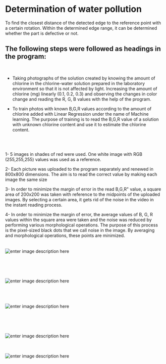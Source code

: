 # Determination of water pollution

To find the closest distance of the detected edge to the reference point with a certain rotation. Within the determined edge range, it can be determined whether the part is defective or not.

## The following steps were followed as headings in the program:
<br>

- Taking photographs of the solution created by knowing the amount of chlorine in the chlorine-water solution prepared in the laboratory environment so that it is not affected by light. Increasing the amount of chlorine (mg) linearly (0.1, 0.2, 0.3) and observing the changes in color change and reading the R, G, B values with the help of the program.

- To train photos with known B,G,R values according to the amount of chlorine added with Linear Regression under the name of Machine learning. The purpose of training is to read the B,G,R value of a solution with unknown chlorine content and use it to estimate the chlorine content. 

<br>
<br>


1- 5 images in shades of red were used. One white image with RGB (255,255,255) values was used as a reference.

2- Each picture was uploaded to the program separately and renewed in 800x800 dimensions. The aim is to read the correct value by making each image the same size

3- In order to minimize the margin of error in the read B,G,R" value, a square area of 200x200 was taken with reference to the midpoints of the uploaded images. By selecting a certain area, it gets rid of the noise in the video in the instant reading process.

4- In order to minimize the margin of error, the average values of B, G, R values within the square area were taken and the noise was reduced by performing various morphological operations. The purpose of this process is the pixel-sized black dots that we call noise in the image. By averaging and morphological operations, these points are minimized. 
<br><br><br>
![enter image description here](https://lh3.googleusercontent.com/bnEcEl6lFynL4VQ5-Uh8OqPIUnG3i1S5gIkYhu_Ua2HhvKcKtDPmXZuf4j15jJourABtOL8horTKajQoba2PaQHEOxB1cHjk1uTelTHc9pHz-6MPRoAOj1URvv9E_u2rrxMyMokXxxd9uESkWQjyo2XesyDE08uxVYmtsfVmTk84HgJPfRhbi6KRc-VAvtUSvpUuZerTsvnUfYC-TdOZTZ7rVmbxcTy2UHOaRR233tjGMbuHHOx0DM1eQCwG_xXp058tq6-HXCE97TNUk4W7ftLZtRuFCvSVdCKJCYNLaYH9clb-UU_IfO7a8YFK3rV-VtJJWFjKa0mwk8YfLiMrDucUgScdvbeyz2e2GZqCKtjGNjg81ZKiRcsI9LxiMeKvhspHP3K4rP-epB2eTZsbKOJ36ga-udkazkiZsiIoaT2JNFpJ997qJVlDaQ_wzil7oBFCWoykAzccPV8qUxlK16G-LLISDNRpEMeVCn1UCwquUg32k8fgTz497y_x2-6syc_3sfQGfkFOod56jyR_vJkatUcx4oE7xFTqLpN9x6MpnvLc0gfdrW5NRk3HAny5Ts62_xcx8Pe7vWDADHdvtrHyho8zmJibyB21hG1lW5X2eieq-PJ_NlO3fP0_guiBZsalM7tItipHZUl1138sk-h9JDSKoIYQstXgvFyl7r1spaHsFMK_c6UzIrV5yEARlLdtFzzi4Dt3UqxJnSg_o-17tZ2IcHvo9432T8SVdZ49FnXQsUTqXrifcHljqRCjlbdcABzl4Uj10C4RXYHGMzQ7fsETp_Rv4J8L1iiRMpDkqjmSo_jif7rX0FuIqB2Q2qvF_zcg0OHHdh_NomhV7fGbmOP0_4cE7ibMxGebHSY=w419-h252-no?authuser=2)

<br><br><br>

![enter image description here](https://lh3.googleusercontent.com/-vr8Gw142F0KIONqjw3YxFqghrDtID47E3ZYoVsQYY42fvwePN9uRqqbGRK_xlK0BK4BzPTsUEhoSthCQdFTXw43v9bUpdk0xZ-pjDUQaz857odwTG1yqmj9MehI7TCrD4p0GvmA8yDDYYFSGZLjqVE_O4ZWxQKuia0fM6CXF1viGJIaKfeThWBv2PvoZ4TneSuytCApRElXbJ-YMkUJjOgeYAFeKFOV5wAXVqnz6gu5F1vd_be-Mo9XXcQTHh14ybqOqowGYSJw9C1jRR8HVE4RjVpOa9d_e_intNAl79ElSu_q5x1WEU2_QE88TDz9qxpMMgStVQRXk4R_z3PUrSkA-RagiG_I8FQ21u9xr3wrkfwYLXsn_p1vJQT3zq79TXSeuxwy6VykEiD9ZG2qzgIQPkJ5f4Ws6sR0ijm5E8ZCRis-b66V68Hj9k1C211seSImC1PU577XurDDYoGINk64Zdlk0HoONZzrRBJP0FfJlOkRiGUgq08bGk4_gRJKCFMYLRbB_6iLdVuI8JfezD90lOBNTsj9hrr4wneENFFx6KKZGlTDnFtxPQVvNgg9bgXcJy4Xfgmj0iDwQ7O8WSUByLV_NOADy-5OVdbMGhL4JOhyphscwGpeKY_hhda538cydLD2oW_CnkPrxzTmQpaxRcEFDgChn0RNX66Pim6QUPceWwtpM8-cZ_B_8pml7ZM4imcQrhLsDIZ-HYy_wJT_LJ2eR39dbbDyDpHq3aR75cGTDIOmMPzUWGxlOjBmgK9zBWafDYK9UFlGbHR0xM19tsxB2AR808uw0WwoVzm79S4zlQOmZzW8D_py5mu7gSuRC2NSghU49coFdu9J8OjCgW4P-4V6EERaKaJtqOQ=w640-h480-no?authuser=2)

<br><br><br>
![enter image description here](https://lh3.googleusercontent.com/bY0FrZBsAQcC0JUlqSce0N3YT4ykpSLnJoTeUfvgUBnwjiP0gTuiMehr-BrHw2vrFrZWBtiunjGQbidHIlafQHCb94xMDyh7uqYbpsXljT24vIvdJOZl0Sh5MkiTN_1FYWboDSkBGdTxac5jLaGrCq4U6E40RDybchKwa6yngKbBgVLn1AN-few1JklFWIoc8iihrl0BP8Dd35RsPFbjhldpObW47HCNWL8jfhhqcTDQIYs9whev3dpXptnNfY1Xs_iD1ZLy0muZR4qWPMH3077ChyYajnIvpldfJsG8BloTZaLFMge-lUSZUkPrKUMiyx4Hbemkb1wFg55c9C9BryYKVmoe5tsoMyeRiP3flaZ0yXViWBjSh30Rs94l_JVSVMCmr1aaPYpt12cbNry5MJwPMjhlaB9lvfY_joqGctgkt4dvS6Mh-bY-OYx7STGopngxgrhuFpAFoQ6GPLRhYgLNWPq2EweN5sxBLKTCn64zNWRlBhv5_JYN6wSZZxIgGS6f_iOE4HUb2muWhTlodSAwrR_bDoNDBho56wFk5PY1pf3aNG98TgrsetZjXt9bw8-kT405iJvMhatJtGtoqlnzVuOKsOKcpY48D_FEgYd5A82OcL975Znpcb1TaWX4j1Gw_LPq6icFGByaRAhTpsLrN85b8-gz-rqK414KXTL7KhLwWvz35JZs9Hjc85E26nB5HxYxW1_66wdlrBsqlrGNJYfkparTDKihkrAE60jQ48uOYaBXax09kmulxRJXBVdtMElSNZr7GwGNNPr1Yv2Dn9Bj5mYuI2j1HNmKohHO-wxRS5H1OapH1EQf029JP4t-tI9WfJPTG2Py2PdY3qxYPO-nNEBee1xW-kJmwyM=s800-no?authuser=2)

<br><br><br>

![enter image description here](https://lh3.googleusercontent.com/VEqA2c9RtEl0dxmXR6RwPApgaNvtlqEJUZJPrwNE8zzVQvq-wlMItAFLmhVVsjgu45d_srM4Bt6R5MUI6QwwEjqafUwMy3bih3rEnAFuQM-iYdQTlNctCwWM-tKEF2anOyxY0DnQhbABIQuQE1m03pbOW6Z92RxtlBJuUJMB0IFHb_OSvcAdgaG49sLoY2eKXvt2J3wgF6fbdN-DYrLM25dy-7hK6vRmkozQL3YMvMeRviSbb69RpusCcxD25bbZISVi6RaFB1ZXtWWLvPWR2_bY86nGR3itjASoNQ7azyg8cNvXkTSZo8cspRedQo2s-Y7m8aTBBDIeUcZqxmPtryjgqnzMt3WH-wKHY_aOwpiQYMet5MHpHae6ZwIiwZVkMYLFtWR79TlEfw-b03rLxDQcvWEUrroNtO0Eec6SLulEOo7SgqkG819_ApSLmBUM4ql_w7T4cZCk7rCBbRtPhUlCpdU6z_4CQWYB9lT_anfq3kERtLj8R-ACRGX_--HJz6hwIW_UJtfZNiQ4zstcLTas96ZPvKMt4m5mNvbARUw5i3SRtfcoTitbf-TaPK1ZTwF01CZ1DYt91eYBIz26cRfRDLuPVMLFvPhGvxNLpO61zopXK7fnEDvTWTVsln6ulWPPy1-WGmaE9WJhwcPKDg3tZzWOcylCxq59xKkwz8d6Rf1dmCPTFX53Jkxpc33az1J6JDdYTeB-yzd6aGyzdre3G7BzjKgaa-lNEhZPrbFv0vGzOmwu4hzGBrPV_zEuhssaK-L_fr7d-GTPsmsFeZ4slKxF6z8RaZtgKIfUneZn8_O_vK6RpCzxRebv1yEfeiPDq2EZ3h6Ho1mqcd9Ajw0Qz2-cmPLMQyaDeyd-AwM=w407-h124-no?authuser=2)
<br><br><br>

![enter image description here](https://lh3.googleusercontent.com/2vVgZODqtgyluadx2TLR0b1zxhK7kvCP0ZREXBl8xZAHrXvoEpFSVNSoDNXwiI_uHGpvMcS3Iy1qwofcswc0j6a4dOWFHQJGIuZaZBk-I9zlsekfyv60bkbQkAFJ15xCRKhlZZTWRbmFHdNSd5EmzaEfgl42wEneh4g5x1D-Vps0B6no_s_NDN2d2y__p2qCoMB8c6YY51PMpVvove2CvJzm5JSnK48w36ZQpxuP5-ZgBXkp7CFfQg7kMXAxzReuumKZeQmBCHb3CLqMziiYKy9VV6_iDRP74e4-uuDDNYe9nfanwr8zeAybXHxN-7eZkFSUzes7uCoe7ivVOHBju5wYvCFxfsskgzx6a5odEZ7hfXw9NxBE8rC2cL0zTLc_cx-YmUkXcwBxi9T-OfiybUgT1tqCLK3WSoadpjBqfZ67_gXX6OXcnKud-8Xg_q4m5mUcxntA2dmNKkx6NiNzFSeEFvgRIKn0oKWk1yPejK7AGyKGd-B6lhxMT3LEhq9arlywb1KYj6g4V133HBKv5HTLcNT7v66NNzi3Yd3gVmsy2xt8UMjJVhtJzITVC1GVPoQ106gpkztoGdY_kCayFvx1Ac6XEMoEzfRj9jJ7npCg2TNGi37_FhgIuvljuhz4CP_Ek6qygRI4Ozn2OtJAg-dt3N65g45QnrvdbVX5bsOSMLz1Cv7SNM7XUyAAUMqldwpD3ub_QFVH1Zo4BQ0eXwOLCzaXdJYNiHQGbG_ZObqpyjVbUiXcizwdUxYrtlpC8KNSffkAJSqfVMKIBZVqJZqASAvdu2B7K_3NuRoWiaHZgKeQH-7HIFz3xHs55azIVFhpVSdSTirYyn1291Sk6SkwGoLEMjLKUfyKGK4P7dM=w612-h509-no?authuser=2)
